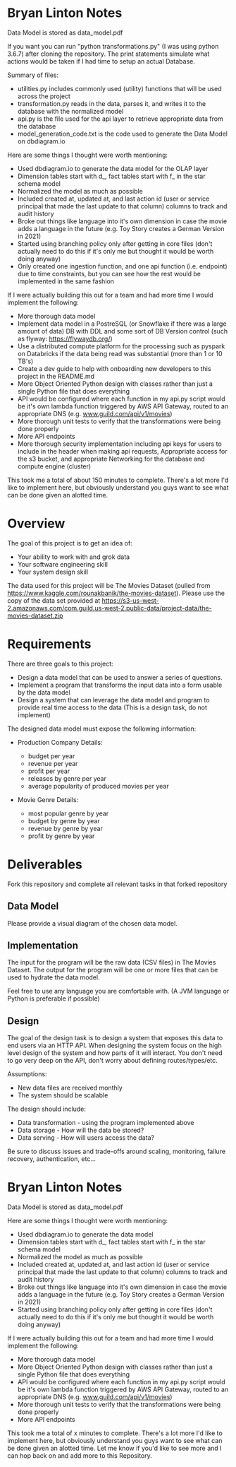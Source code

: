 # Bryan Linton Notes

Data Model is stored as data_model.pdf

If you want you can run "python transformations.py" (I was using python 3.6.7) after cloning the repository.  The print statements simulate what actions would be taken if I had time to setup an actual Database.

Summary of files:
* utilities.py includes commonly used (utility) functions that will be used across the project
* transformation.py reads in the data, parses it, and writes it to the database with the normalized model
* api.py is the file used for the api layer to retrieve appropriate data from the database
* model_generation_code.txt is the code used to generate the Data Model on dbdiagram.io

Here are some things I thought were worth mentioning:
* Used dbdiagram.io to generate the data model for the OLAP layer
* Dimension tables start with d_, fact tables start with f_ in the star schema model
* Normalized the model as much as possible
* Included created at, updated at, and last action id (user or service principal that made the last update to that column) columns to track and audit history
* Broke out things like language into it's own dimension in case the movie adds a language in the future (e.g. Toy Story creates a German Version in 2021)
* Started using branching policy only after getting in core files (don't actually need to do this if it's only me but thought it would be worth doing anyway)
* Only created one ingestion function, and one api function (i.e. endpoint) due to time constraints, but you can see how the rest would be implemented in the same fashion

If I were actually building this out for a team and had more time I would implement the following:
* More thorough data model
* Implement data model in a PostreSQL (or Snowflake if there was a large amount of data) DB with DDL and some sort of DB Version control (such as flyway: https://flywaydb.org/)
* Use a distributed compute platform for the processing such as pyspark on Databricks if the data being read was substantial (more than 1 or 10 TB's)
* Create a dev guide to help with onboarding new developers to this project in the README.md
* More Object Oriented Python design with classes rather than just a single Python file that does everything
* API would be configured where each function in my api.py script would be it's own lambda function triggered by AWS API Gateway, routed to an appropriate DNS (e.g. www.guild.com/api/v1/movies)
* More thorough unit tests to verify that the transformations were being done properly
* More API endpoints
* More thorough security implementation including api keys for users to include in the header when making api requests, Appropriate access for the s3 bucket, and appropriate Networking for the database and compute engine (cluster)

This took me a total of about 150 minutes to complete.  There's a lot more I'd like to implement here, but obviously understand you guys want to see what can be done given an alotted time.



# Overview
The goal of this project is to get an idea of:
* Your ability to work with and grok data 
* Your software engineering skill 
* Your system design skill 


The data used for this project will be The Movies Dataset (pulled from https://www.kaggle.com/rounakbanik/the-movies-dataset).
Please use the copy of the data set provided at https://s3-us-west-2.amazonaws.com/com.guild.us-west-2.public-data/project-data/the-movies-dataset.zip
# Requirements

There are three goals to this project:
* Design a data model that can be used to answer a series of questions. 
* Implement a program that transforms the input data into a form usable by the data model
* Design a system that can leverage the data model and program to provide real time access to the data (This is a design task, do not implement)

The designed data model must expose the following information: 

* Production Company Details:
    * budget per year
    * revenue per year
    * profit per year
    * releases by genre per year
    * average popularity of produced movies per year
    
* Movie Genre Details:
    * most popular genre by year
    * budget by genre by year
    * revenue by genre by year
    * profit by genre by year

# Deliverables

Fork this repository and complete all relevant tasks in that forked repository

## Data Model 
Please provide a visual diagram of the chosen data model. 


## Implementation
The input for the program will be the raw data (CSV files) in The Movies Dataset.
The output for the program will be one or more files that can be used to hydrate the data model. 

Feel free to use any language you are comfortable with. (A JVM language or Python is preferable if possible)


## Design
The goal of the design task is to design a system that exposes this data to end users via an HTTP API.
When designing the system focus on the high level design of the system and how parts of it will interact. 
You don't need to go very deep on the API, don't worry about defining routes/types/etc. 

Assumptions: 
* New data files are received monthly
* The system should be scalable

The design should include: 
* Data transformation - using the program implemented above
* Data storage - How will the data be stored?
* Data serving - How will users access the data?

Be sure to discuss issues and trade-offs around scaling, monitoring, failure recovery, authentication, etc... 


# Bryan Linton Notes

Data Model is stored as data_model.pdf

Here are some things I thought were worth mentioning:
* Used dbdiagram.io to generate the data model
* Dimension tables start with d_, fact tables start with f_ in the star schema model
* Normalized the model as much as possible
* Included created at, updated at, and last action id (user or service principal that made the last update to that column) columns to track and audit history
* Broke out things like language into it's own dimension in case the movie adds a language in the future (e.g. Toy Story creates a German Version in 2021)
* Started using branching policy only after getting in core files (don't actually need to do this if it's only me but thought it would be worth doing anyway)

If I were actually building this out for a team and had more time I would implement the following:
* More thorough data model
* More Object Oriented Python design with classes rather than just a single Python file that does everything
* API would be configured where each function in my api.py script would be it's own lambda function triggered by AWS API Gateway, routed to an appropriate DNS (e.g. www.guild.com/api/v1/movies)
* More thorough unit tests to verify that the transformations were being done properly
* More API endpoints 

This took me a total of x minutes to complete.  There's a lot more I'd like to implement here, but obviously understand you guys want to see what can be done given an alotted time.  Let me know if you'd like to see more and I can hop back on and add more to this Repository.
